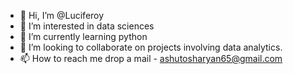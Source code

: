 - 👋 Hi, I’m @Luciferoy
- 👀 I’m interested in data sciences
- 🌱 I’m currently learning python
- 💞️ I’m looking to collaborate on projects involving data analytics.
- 📫 How to reach me drop a mail - ashutosharyan65@gmail.com

<!---
Luciferoy/Luciferoy is a ✨ special ✨ repository because its `README.md` (this file) appears on your GitHub profile.
You can click the Preview link to take a look at your changes.
--->
